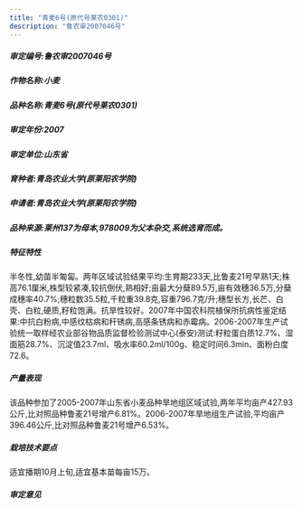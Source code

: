 ```yaml
---
title: "青麦6号(原代号莱农0301)"
description: "鲁农审2007046号"
---
```

##### 审定编号:鲁农审2007046号

##### 作物名称:小麦

##### 品种名称:青麦6号(原代号莱农0301)

##### 审定年份:2007

##### 审定单位:山东省

##### 育种者:青岛农业大学(原莱阳农学院)

##### 申请者:青岛农业大学(原莱阳农学院)

##### 品种来源:莱州137为母本,978009为父本杂交,系统选育而成。

##### 特征特性
半冬性,幼苗半匍匐。两年区域试验结果平均:生育期233天,比鲁麦21号早熟1天;株高76.1厘米,株型较紧凑,较抗倒伏,熟相好;亩最大分蘖89.5万,亩有效穗36.5万,分蘖成穗率40.7%;穗粒数35.5粒,千粒重39.8克,容重796.7克/升;穗型长方,长芒、白壳、白粒,硬质,籽粒饱满。抗旱性较好。2007年中国农科院植保所抗病性鉴定结果:中抗白粉病,中感纹枯病和秆锈病,高感条锈病和赤霉病。2006-2007年生产试验统一取样经农业部谷物品质监督检验测试中心(泰安)测试:籽粒蛋白质12.7%、湿面筋28.7%、沉淀值23.7ml、吸水率60.2ml/100g、稳定时间6.3min、面粉白度72.6。

##### 产量表现
该品种参加了2005-2007年山东省小麦品种旱地组区域试验,两年平均亩产427.93公斤,比对照品种鲁麦21号增产6.81%。2006-2007年旱地组生产试验,平均亩产396.46公斤,比对照品种鲁麦21号增产6.53%。

##### 栽培技术要点
适宜播期10月上旬,适宜基本苗每亩15万。

##### 审定意见

